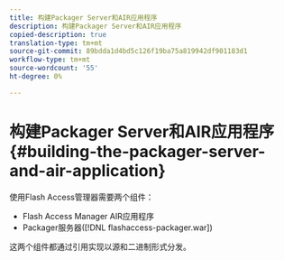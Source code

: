 ```yaml
---
title: 构建Packager Server和AIR应用程序
description: 构建Packager Server和AIR应用程序
copied-description: true
translation-type: tm+mt
source-git-commit: 89bdda1d4bd5c126f19ba75a819942df901183d1
workflow-type: tm+mt
source-wordcount: '55'
ht-degree: 0%

---
```



# 构建Packager Server和AIR应用程序{#building-the-packager-server-and-air-application}

使用Flash Access管理器需要两个组件：

* Flash Access Manager AIR应用程序
* Packager服务器([!DNL flashaccess-packager.war])

这两个组件都通过引用实现以源和二进制形式分发。
